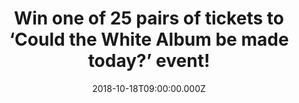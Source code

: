 ---
campaign-uuid: "c-b358bfb2-0915-4254-a1d7-3182e758f353"
type: "Preview"
category: "Tickets"
date: "2018-10-18T09:00:00.000Z"
end-date: "2018-10-31T23:59:00.000Z"
disable-form: false
is_promoted: true
has_entry_page: true
title: "Win one of 25 pairs of tickets to ‘Could the White Album be made today?’ event!"
competition-description: "<p>Celebrating the 50th Anniversary of the White Album,\
  \ on November 7th at YouTube Space, Kings Cross, London, Matt Everitt, the famous\
  \ radio presenter, producer and writer, will lead a panel of journalists, broadcasters\
  \ & artists to discuss how the White Album influenced a generation of musicians.\
  \ We have managed to get our hands on 25 pairs of tickets to give away!</p>\r\n\
  <p>Would you like to attend the event with us? Enter below for a chance to win.</p>"
hero-header: "Win one of 25 pairs of tickets to ‘Could the White Album be made today?’\
  \ event!"
terms-confirmation: "N/A"
banner-img: "https://assets.expresslyapp.com/asset-b0ebea3f-a240-488f-a15a-d1f4c6efc437.jpg"
logo-left-href: "aaa.nme.com"
logo-left-image: "https://assets.expresslyapp.com/asset-ec0076b1-3bee-419e-909c-5d3ba7eb9252.jpg"
logo-left-title: "NME AAA"
bg-image-hero: "https://assets.expresslyapp.com/asset-e01af605-969b-460f-aa3d-c6381e972f29.jpg"
bg-image-first: "https://assets.expresslyapp.com/asset-68dad384-5ca9-4b8b-8635-0e1002805a7b.jpg"
bg-image-second: "https://assets.expresslyapp.com/asset-cc8c5e03-c21e-4353-afcd-608984c2f8af.jpg"
bg-image-third: "https://assets.expresslyapp.com/asset-1cafc723-4188-4c18-88bd-c8454a173040.jpg"
section1-content: "In November 1968, millions of double LPs were shipped to record\
  \ stores worldwide ahead of that tumultuous year’s most anticipated music event:\
  \ the November 22nd release of The BEATLES, The White Album. For 50 years, ‘The\
  \ White Album’ has invited its listeners to venture forth and explore the breadth\
  \ and ambition of its music, delighting and inspiring each new generation in turn."
section2-content: "On November 9, The Beatles will release a suite of lavishly presented\
  \ ‘White Album’ packages (Apple Corps Ltd./Capitol/UMe). The album’s 30 tracks are\
  \ newly mixed by producer Giles Martin and mix engineer Sam Okell in stereo and\
  \ 5.1 surround audio, joined by 27 early acoustic demos and 50 session takes, most\
  \ of which are previously unreleased in any form. This is the first time The BEATLES\
  \  White Album has been remixed and presented with additional demos and session\
  \ recordings."
section3-content: "<p>In order to celebrate the 50th Anniversary of the White Album,\
  \ on November 7th at YouTube Space, Kings Cross, London, Matt Everitt, will lead\
  \ a panel of journalists, broadcasters & artists to discuss how the White Album\
  \ influenced a generation of musicians and ask whether in a world of snackable content,\
  \ playlists and short attention spans an artist would ever dare release such a diverse\
  \ body of work.</p>\r\n<p>If you don’t want to miss this event, enter the form below\
  \ for a chance to win one of 25 pairs of tickets and you could be coming to ‘Could\
  \ the White Album be made today?’ event with us!</p>\r\n<p>Good luck!</p>"
entry-title: "Win one of 25 pairs of tickets to ‘Could the White Album be made today?’\
  \ event!"
entry-content: "Enter the draw to win one of 25 pairs of tickets to ‘Could the White\
  \ Album be made today?’ event by completing the form below before 23:59 on 31st\
  \ of October 2018."
has-winner: false
prize-description: "One of 25 pairs of tickets to ‘Could the White Album be made today?’\
  \ event."
prize-restrictions: "Any travel expenses are not included. Winner is responsible for\
  \ any transport costs to/from the event."
special-conditions: "Multiple entries are allowed up to one every day."
---